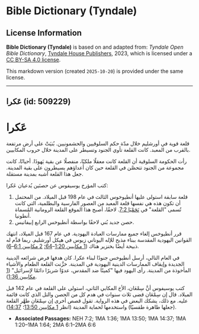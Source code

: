 # Bible Dictionary (Tyndale)

## License Information

**Bible Dictionary (Tyndale)** is based on and adapted from: _Tyndale Open Bible Dictionary_, [Tyndale House Publishers](https://tyndaleopenresources.com/), 2023, which is licensed under a [CC BY-SA 4.0 license](https://creativecommons.org/licenses/by-sa/4.0/legalcode.en).

This markdown version (created `2025-10-20`) is provided under the same license.



--------------------------------

## عَكرا (id: 509229)

عَكرا
=====

قلعة قوية في أورشليم خلال مدّة حكم السلوقيين والحشمونيين. بُنيَتْ على أرض مرتفعة بالقرب من المعبد. كانت القلعة تأوي الجنود وتسيطر على المدينة خلال حروب المكابيين.

رأت الحكومة السلوقية أن القلعة كانت معقلًا ملكيًا، منفصلًا عن بقية يَهوذَا. أحيانًا، كانت مجموعة من الجنود تتحصَّن في القلعة حين كان أعداؤهم يسيطرون على بقية المدينة. جعل هذا القلعة أشبه بمدينة مستقلة.

كتب المؤرخ يوسيفوس عن حصنَين يُدعيان عَكرا:

1. قلعة سابقة استولى عليها أنطيوخوس الثالث في عام 198 قبل الميلاد. من المحتمل أن تكون هذه هي نفسها قلعة المعبد من العصور الفارسية والبطلمية، التي كانت تُسمى "القلعة" في [نَحَمْيَا 7:2](https://ref.ly/Neh7:2). لاحقًا، أصبح هذا الموقع القلعة الرومانية المُسماة أنطونيا.
2. حصن جديد بُني لاحقًا بواسطة أنطيوخس الرابع إبيفانيس.

قرر أنطيوخس إلغاء جميع ممارسات العبادة اليهودية. في عام 167 قبل الميلاد، انتهك القوانين اليهودية المقدسة ببناء مذبح للإله اليوناني زيوس في هيكل أورشليم. ربما قدَّم له ذبيحة أيضًا بخنزير هناك ([1 مكابيين 1:20](https://ref.ly/1Macc1:20-1Macc1:64)–[64؛](https://ref.ly/1Macc1:20-1Macc1:64) [2 مكابيين 6:1](https://ref.ly/2Macc6:1-2Macc6:6)–[6](https://ref.ly/2Macc6:1-2Macc6:6)).

في العام التالي، أرسل أنطيوخس جنودًا لبناء عكرا. كان هدفها فرض شرائعه الدينية الجديدة وإيقاف الممارسات الدينية اليهودية في المدينة. خزَّنت القلعة الطعام والأشياء المأخوذة من المدينة. رأى اليهود فيها "كمينًا ضد المقدس، عدوًا شريرًا دائمًا لإسرائيل" ([1 مكابيين 1:36](https://ref.ly/1Macc1:36)).

كتب يوسيفوس أنَّ سِمْعَان، الأخ المكابي الثاني، استولى على القلعة في عام 142 قبل الميلاد. قال إن سِمْعَان قضى ثلاث سنوات في هدم كل من الحصن والتل الذي كانت قائمة عليه. مع ذلك، يشكك البعض في هذه الرواية. تقول قصص أخرى إن سِمْعَان طهَّر القلعة (جعلها طاهرة طقسيًا) واستخدمها لحماية المدينة (انظر [1 مكابيين 13:50](https://ref.ly/1Macc13:50)؛ [14:37](https://ref.ly/1Macc14:37)).

* **Associated Passages:** NEH 7:2; 1MA 1:36; 1MA 13:50; 1MA 14:37; 1MA 1:20–1MA 1:64; 2MA 6:1–2MA 6:6

